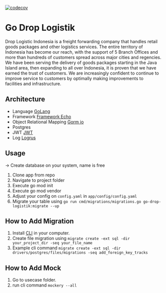 [![codecov](https://codecov.io/gh/rezabintami/go-drop-logistik/branch/dev/graph/badge.svg?token=WIIYL0IBQN)](https://codecov.io/gh/rezabintami/go-drop-logistik)

# Go Drop Logistik
Drop Logistic Indonesia is a freight forwarding company that handles retail goods packages and other logistics services. The entire territory of Indonesia has become our reach, with the support of 5 Branch Offices and more than hundreds of customers spread across major cities and regencies. We have been serving the delivery of goods packages starting in the Java Island area, then expanding to all over Indonesia, it is proven that we have earned the trust of customers. We are increasingly confident to continue to improve service to customers by optimally making improvements to facilities and infrastructure.

## Architecture
- Language [GoLang](https://golang.org/)
- Framework [Framework Echo](https://echo.labstack.com/)
- Object Relational Mapping [Gorm io](https://gorm.io/docs/index.html)
- Postgres
- JWT [JWT](https://github.com/dgrijalva/jwt-go)
- Log [Logrus](https://github.com/sirupsen/logrus)

## Usage
-> Create database on your system, name is free

1. Clone app from repo
2. Navigate to project folder
3. Execute go mod init
4. Execute go mod vendor
5. Adjust your config on `config.yaml` in `app/config/config.yaml`
6. Migrate your table using `go run cmd/migrations/migrations.go go-drop-logistik:migrate --up`

## How to Add Migration

1. Install [CLI](https://github.com/golang-migrate/migrate/tree/master/cmd/migrate) in your computer.
2. Create file migration using `migrate create -ext sql -dir your_project_dir -seq your_file_name` 
3. Example cli command `migrate create -ext sql -dir drivers/postgres/files/migrations -seq add_foreign_key_tracks`

## How to Add Mock

1. Go to usecase folder.
2. run cli command `mockery --all`